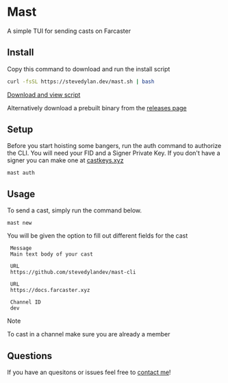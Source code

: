 # Mast

A simple TUI for sending casts on Farcaster

## Install

Copy this command to download and run the install script

```bash
curl -fsSL https://stevedylan.dev/mast.sh | bash
```

[Download and view script](https://stevedylan.dev/mast.sh)

Alternatively download a prebuilt binary from the [releases page](https://github.com/stevedylandev/mast-cli/releases)

## Setup

Before you start hoisting some bangers, run the auth command to authorize the CLI. You will need your FID and a Signer Private Key. If you don't have a signer you can make one at [castkeys.xyz](https://castkeys.xyz)

```
mast auth
```

## Usage

To send a cast, simply run the command below.

```
mast new
```

You will be given the option to fill out different fields for the cast

```
 Message
 Main text body of your cast

 URL
 https://github.com/stevedylandev/mast-cli

 URL
 https://docs.farcaster.xyz

 Channel ID
 dev
```

> [!NOTE]
> To cast in a channel make sure you are already a member

## Questions

If you have an quesitons or issues feel free to [contact me](https://stevedylan.dev/links)!
